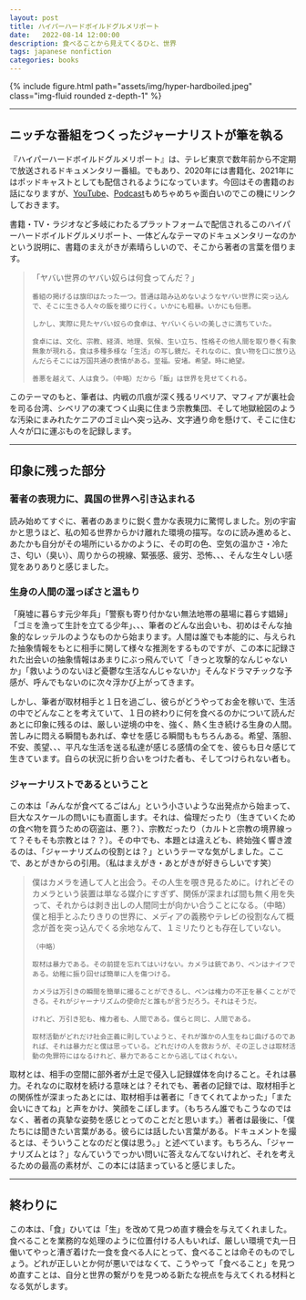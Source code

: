 ```yaml
---
layout: post
title: ハイパーハードボイルドグルメリポート
date:   2022-08-14 12:00:00
description: 食べることから見えてくるひと、世界
tags: japanese nonfiction
categories: books
---
```


<div class="row mt-3">
    <div class="col-sm mt-3 mt-md-0">
        {% include figure.html path="assets/img/hyper-hardboiled.jpeg" class="img-fluid rounded z-depth-1" %}
    </div>
</div>

<hr>

## ニッチな番組をつくったジャーナリストが筆を執る

『ハイパーハードボイルドグルメリポート』は、テレビ東京で数年前から不定期で放送されるドキュメンタリー番組。でもあり、2020年には書籍化、2021年にはポッドキャストとしても配信されるようになっています。今回はその書籍のお話になりますが、<a href="https://youtube.com/playlist?list=PLe7yaPWHjEKoxyi2277Mw5Wlf7zOWkavr">YouTube</a>、<a href="https://open.spotify.com/show/4nNKlfOpKLybWKxhZ9lrzU?si=5c19eca74b9643b4">Podcast</a>もめちゃめちゃ面白いのでこの機にリンクしておきます。

書籍・TV・ラジオなど多岐にわたるプラットフォームで配信されるこのハイパーハードボイルドグルメリポート、一体どんなテーマのドキュメンタリーなのかという説明に、書籍のまえがきが素晴らしいので、そこから著者の言葉を借ります。

<blockquote>
    「ヤバい世界のヤバい奴らは何食ってんだ？」

    番組の掲げるは旗印はたった一つ。普通は踏み込めないようなヤバい世界に突っ込んで、そこに生きる人々の飯を撮りに行く。いかにも粗暴。いかにも俗悪。

    しかし、実際に見たヤバい奴らの食卓は、ヤバいくらいの美しさに満ちていた。

    食卓には、文化、宗教、経済、地理、気候、生い立ち、性格その他人間を取り巻く有象無象が現れる。食は多種多様な「生活」の写し鏡だ。それなのに、食い物を口に放り込んだらそこには万国共通の表情がある。至福。安堵。希望。時に絶望。

    善悪を越えて、人は食う。（中略）だから「飯」は世界を見せてくれる。
</blockquote>

このテーマのもと、筆者は、内戦の爪痕が深く残るリベリア、マフィアが裏社会を司る台湾、シベリアの凍てつく山奥に住まう宗教集団、そして地獄絵図のような汚染にまみれたケニアのゴミ山へ突っ込み、文字通り命を懸けて、そこに住む人々が口に運ぶものを記録します。

<hr>

## 印象に残った部分

### 著者の表現力に、異国の世界へ引き込まれる

読み始めてすぐに、著者のあまりに鋭く豊かな表現力に驚愕しました。別の宇宙かと思うほど、私の知る世界からかけ離れた環境の描写。なのに読み進めると、あたかも自分がその場所にいるかのように、その町の色、空気の温かさ・冷たさ、匂い（臭い）、周りからの視線、緊張感、疲労、恐怖、、、そんな生々しい感覚をありありと感じました。

### 生身の人間の湿っぽさと温もり

「廃墟に暮らす元少年兵」「警察も寄り付かない無法地帯の墓場に暮らす娼婦」「ゴミを漁って生計を立てる少年」、、、筆者のどんな出会いも、初めはそんな抽象的なレッテルのようなものから始まります。人間は誰でも本能的に、与えられた抽象情報をもとに相手に関して様々な推測をするものですが、この本に記録された出会いの抽象情報はあまりにぶっ飛んでいて「きっと攻撃的なんじゃないか」「救いようのないほど憂鬱な生活なんじゃないか」そんなドラマチックな予感が、呼んでもないのに次々浮かび上がってきます。

しかし、筆者が取材相手と１日を過ごし、彼らがどうやってお金を稼いで、生活の中でどんなことを考えていて、１日の終わりに何を食べるのかについて読んだあとに印象に残るのは、厳しい逆境の中を、強く、熱く生き続ける生身の人間。苦しみに悶える瞬間もあれば、幸せを感じる瞬間ももちろんある。希望、落胆、不安、羨望、、、平凡な生活を送る私達が感じる感情の全てを、彼らも日々感じて生きています。自らの状況に折り合いをつけた者も、そしてつけられない者も。

### ジャーナリストであるということ

この本は「みんなが食べてるごはん」という小さいような出発点から始まって、巨大なスケールの問いにも直面します。それは、倫理だったり（生きていくための食べ物を買うための窃盗は、悪？）、宗教だったり（カルトと宗教の境界線って？そもそも宗教とは？？）。その中でも、本題とは違えども、終始強く響き渡るのは、「ジャーナリズムの役割とは？」というテーマな気がしました。ここで、あとがきからの引用。（私はまえがき・あとがきが好きらしいです笑）

<blockquote>
    僕はカメラを通して人と出会う。その人生を覗き見るために。けれどそのカメラという装置は単なる媒介にすぎず、関係が深まれば間も無く用を失って、それからは剥き出しの人間同士が向かい合うことになる。（中略）僕と相手とふたりきりの世界に、メディアの義務やテレビの役割なんて概念が首を突っ込んでくる余地なんて、１ミリたりとも存在していない。

    （中略）

    取材は暴力である。その前提を忘れてはいけない。カメラは銃であり、ペンはナイフである。幼稚に振り回せば簡単に人を傷つける。

    カメラは万引きの瞬間を簡単に撮ることができるし、ペンは権力の不正を暴くことができる。それがジャーナリズムの使命だと誰もが言うだろう。それはそうだ。

    けれど、万引き犯も、権力者も、人間である。僕らと同じ、人間である。

    取材活動がどれだけ社会正義に則していようと、それが誰かの人生をねじ曲げるのであれば、それは暴力だと僕は思っている。どれだけの人を救おうが、その正しさは取材活動の免罪符にはなるけれど、暴力であることから逃してはくれない。
</blockquote>

取材とは、相手の空間に部外者が土足で侵入し記録媒体を向けること。それは暴力。それなのに取材を続ける意味とは？それでも、著者の記録では、取材相手との関係性が深まったあとには、取材相手は著者に「きてくれてよかった」「また会いにきてね」と声をかけ、笑顔をこぼします。（もちろん誰でもこうなのではなく、著者の真摯な姿勢を感じとってのことだと思います。）著者は最後に、「僕たちには聞きたい言葉がある。彼らには話したい言葉がある。ドキュメントを撮るとは、そういうことなのだと僕は思う。」と述べています。もちろん、「ジャーナリズムとは？」なんていうでっかい問いに答えなんてないけれど、それを考えるための最高の素材が、この本には詰まっていると感じました。

<hr>

## 終わりに

この本は、「食」ひいては「生」を改めて見つめ直す機会を与えてくれました。食べることを業務的な処理のように位置付ける人もいれば、厳しい環境で丸一日働いてやっと漕ぎ着けた一食を食べる人にとって、食べることは命そのものでしょう。どれが正しいとか何が悪いではなくて、こうやって「食べること」を見つめ直すことは、自分と世界の繋がりを見つめる新たな視点を与えてくれる材料となる気がします。
